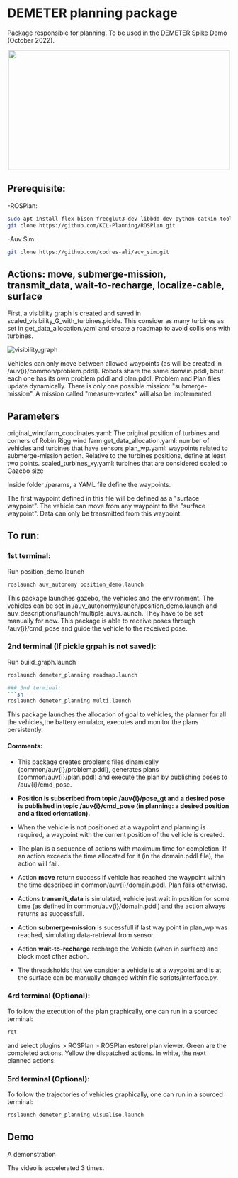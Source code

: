 # DEMETER planning package

Package responsible for planning. To be used in the DEMETER Spike Demo (October 2022).

<p align="center">
  <img width="500" height="270" src="https://user-images.githubusercontent.com/92797165/192383504-d70cca79-b639-4cb6-a7f0-90dcb56cfeb1.png">
  
</p>

## Prerequisite:

-ROSPlan: 
```sh
sudo apt install flex bison freeglut3-dev libbdd-dev python-catkin-tools ros-$ROS_DISTRO-tf2-bullet
git clone https://github.com/KCL-Planning/ROSPlan.git
```
-Auv Sim:
```sh
git clone https://github.com/codres-ali/auv_sim.git
```

## Actions: move, submerge-mission, transmit_data, wait-to-recharge, localize-cable, surface 

First, a visibility graph is created and saved in scaled_visibility_G_with_turbines.pickle. This consider as many turbines as set in get_data_allocation.yaml and create a roadmap to avoid collisions with turbines.

![visibility_graph](https://user-images.githubusercontent.com/92797165/232097906-bedde59f-6862-4dbf-a4b3-dbc34de8e41d.png)

Vehicles can only move between allowed waypoints (as will be created in /auv{i}/common/problem.pddl). Robots share the same domain.pddl, bbut each one has its own problem.pddl and plan.pddl. Problem and Plan files update dynamically.
There is only one possible mission: "submerge-mission". A mission called "measure-vortex" will also be implemented.

## Parameters

original_windfarm_coodinates.yaml: The original position of turbines and corners of Robin Rigg wind farm 
get_data_allocation.yaml: number of vehicles and turbines that have sensors
plan_wp.yaml: waypoints related to submerge-mission action. Relative to the turbines positions, define at least two points.
scaled_turbines_xy.yaml: turbines that are considered scaled to Gazebo size

Inside folder /params, a YAML file define the waypoints. 

The first waypoint defined in this file will be defined as a "surface waypoint". The vehicle can move from any waypoint to the "surface waypoint". Data can only be transmitted from this waypoint.

## To run:

### 1st terminal:
Run position_demo.launch
```sh
roslaunch auv_autonomy position_demo.launch
```
This package launches gazebo, the vehicles and the environment. The vehicles can be set in /auv_autonomy/launch/position_demo.launch and auv_descriptions/launch/multiple_auvs.launch. They have to be set manually for now. This package is able to receive poses through /auv{i}/cmd_pose and guide the vehicle to the received pose.

### 2nd terminal (If pickle grpah is not saved):
Run build_graph.launch
```sh
roslaunch demeter_planning roadmap.launch

### 3nd terminal:
```sh
roslaunch demeter_planning multi.launch
```
This package launches the allocation of goal to vehicles, the planner for all the vehicles,the battery emulator, executes and monitor the plans persistently.


#### Comments:
- This package creates problems files dinamically (common/auv{i}/problem.pddl), generates plans (common/auv{i}/plan.pddl) and execute the plan by publishing poses to /auv{i}/cmd_pose.

- **Position is subscribed from topic /auv{i}/pose_gt and a desired pose is published in topic /auv{i}/cmd_pose (in planning: a desired position and a fixed orientation).**

- When the vehicle is not positioned at a waypoint and planning is required, a waypoint with the current position of the vehicle is created. 

- The plan is a sequence of actions with maximum time for completion. If an action exceeds the time allocated for it (in the domain.pddl file), the action will fail. 

- Action **move** return success if vehicle has reached the waypoint within the time described in common/auv{i}/domain.pddl. Plan fails otherwise.

- Actions **transmit_data** is simulated, vehicle just wait in position for some time (as defined in common/auv{i}/domain.pddl) and the action always returns as successfull.

- Action **submerge-mission** is sucessfull if last way point in plan_wp was reached, simulating data-retrieval from sensor. 

- Action **wait-to-recharge** recharge the Vehicle (when in surface) and block most other action. 

- The threadsholds that we consider a vehicle is at a waypoint and is at the surface can be manually changed within file scripts/interface.py.

### 4rd terminal (Optional):
To follow the execution of the plan graphically, one can run in a sourced terminal:
```sh
rqt
```
and select plugins > ROSPlan > ROSPlan esterel plan viewer.
Green are the completed actions. Yellow the dispatched actions. In white, the next planned actions.

### 5rd terminal (Optional):
To follow the trajectories of vehicles graphically, one can run in a sourced terminal:
```sh
roslaunch demeter_planning visualise.launch
```

## Demo

A demonstration

The video is accelerated 3 times.
